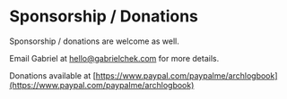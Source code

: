 # Sponsorship / Donations

Sponsorship / donations are welcome as well.

Email Gabriel at [hello@gabrielchek.com](mailto:hello@gabrielchek.com) for more details.

Donations available at [https://www.paypal.com/paypalme/archlogbook](https://www.paypal.com/paypalme/archlogbook)

